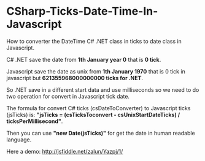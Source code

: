 # CSharp-Ticks-Date-Time-In-Javascript
How to converter the DateTime C# .NET class in ticks to date class in Javascript.

C# .NET save the date from **1th January year 0** that is **0 tick**.

Javascript save the date as unix from **1th January 1970** that is 0 tick in javascript but **621355968000000000 ticks for .NET**.

So .NET save in a different start data and use milliseconds so we need to do two operation for convert in Javascript tick date.

The formula for convert C# ticks (csDateToConverter) to Javascript ticks (jsTicks) is: **"jsTicks = (csTicksToconvert - csUnixStartDateTicks) / ticksPerMillisecond"**.

Then you can use **"new Date(jsTicks)"** for get the date in human readable language.


Here a demo: http://jsfiddle.net/zalun/Yazpj/1/
